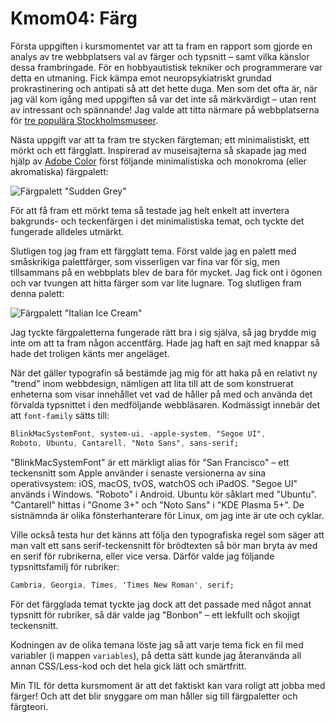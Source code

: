 ---
---
# Kmom04: Färg

Första uppgiften i kursmomentet var att ta fram en rapport som gjorde en analys av tre webbplatsers val av färger och typsnitt – samt vilka känslor dessa frambringade. För en hobbyautistisk tekniker och programmerare var detta en utmaning. Fick kämpa emot neuropsykiatriskt grundad prokrastinering och antipati så att det hette duga. Men som det ofta är, när jag väl kom igång med uppgiften så var det inte så märkvärdigt – utan rent av intressant och spännande! Jag valde att titta närmare på webbplatserna för [tre populära Stockholmsmuseer](http://www.student.bth.se/design/me/redovisa/htdocs/rapport/fargschema).

Nästa uppgift var att ta fram tre stycken färgteman; ett minimalistiskt, ett mörkt och ett färgglatt. Inspirerad av museisajterna så skapade jag med hjälp av [Adobe Color](https://color.adobe.com/) först följande minimalistiska och monokroma (eller akromatiska) färgpalett:

![Färgpalett "Sudden Grey"](image/sudden_grey.png "Färgpalett 'Sudden Grey'")

För att få fram ett mörkt tema så testade jag helt enkelt att invertera bakgrunds- och teckenfärgen i det minimalistiska temat, och tyckte det fungerade alldeles utmärkt.

Slutligen tog jag fram ett färgglatt tema. Först valde jag en palett med småskrikiga palettfärger, som visserligen var fina var för sig, men tillsammans på en webbplats blev de bara för mycket. Jag fick ont i ögonen och var tvungen att hitta färger som var lite lugnare. Tog slutligen fram denna palett:

![Färgpalett "Italian Ice Cream"](image/italian_ice_cream.png "Färgpalett 'Italian Ice Cream'")

Jag tyckte färgpaletterna fungerade rätt bra i sig själva, så jag brydde mig inte om att ta fram någon accentfärg. Hade jag haft en sajt med knappar så hade det troligen känts mer angeläget.

När det gäller typografin så bestämde jag mig för att haka på en relativt ny "trend" inom webbdesign, nämligen att lita till att de som konstruerat enheterna som visar innehållet vet vad de håller på med och använda det förvalda typsnittet i den medföljande webbläsaren. Kodmässigt innebär det att `font-family` sätts till:

```css
BlinkMacSystemFont, system-ui, -apple-system, "Segoe UI",
Roboto, Ubuntu, Cantarell, "Noto Sans", sans-serif;
```

"BlinkMacSystemFont" är ett märkligt alias för "San Francisco" – ett teckensnitt som Apple använder i senaste versionerna av sina operativsystem: iOS, macOS, tvOS, watchOS och iPadOS. "Segoe UI" används i Windows. "Roboto" i Android. Ubuntu kör såklart med "Ubuntu". "Cantarell" hittas i "Gnome 3+" och "Noto Sans" i "KDE Plasma 5+". De sistnämnda är olika fönsterhanterare för Linux, om jag inte är ute och cyklar.

Ville också testa hur det känns att följa den typografiska regel som säger att man valt ett sans serif-teckensnitt för brödtexten så bör man bryta av med en serif för rubrikerna, eller vice versa. Därför valde jag följande typsnittsfamilj för rubriker:

```css
Cambria, Georgia, Times, 'Times New Roman', serif;
``` 

För det färgglada temat tyckte jag dock att det passade med något annat typsnitt för rubriker, så där valde jag "Bonbon" – ett lekfullt och skojigt teckensnitt.

Kodningen av de olika temana löste jag så att varje tema fick en fil med variabler (i mappen `variables`), på detta sätt kunde jag återanvända all annan CSS/Less-kod och det hela gick lätt och smärtfritt.

Min TIL för detta kursmoment är att det faktiskt kan vara roligt att jobba med färger! Och att det blir snyggare om man håller sig till färgpaletter och färgteori.



